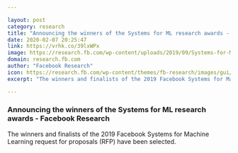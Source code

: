 ```yaml
---

layout: post
category: research
title: "Announcing the winners of the Systems for ML research awards - Facebook Research"
date: 2020-02-07 20:25:47
link: https://vrhk.co/39lxWPx
image: https://research.fb.com/wp-content/uploads/2019/09/Systems-for-ML-RFP.png
domain: research.fb.com
author: "Facebook Research"
icon: https://research.fb.com/wp-content/themes/fb-research/images/gui/facebook.ico
excerpt: "The winners and finalists of the 2019 Facebook Systems for Machine Learning request for proposals (RFP) have been selected."

---
```


### Announcing the winners of the Systems for ML research awards - Facebook Research

The winners and finalists of the 2019 Facebook Systems for Machine Learning request for proposals (RFP) have been selected.